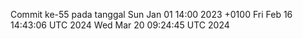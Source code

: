 Commit ke-55 pada tanggal Sun Jan 01 14:00 2023 +0100
Fri Feb 16 14:43:06 UTC 2024
Wed Mar 20 09:24:45 UTC 2024
